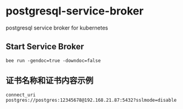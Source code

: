 # postgresql-service-broker
postgresql service broker for kubernetes


## Start Service Broker
```
bee run -gendoc=true -downdoc=false
```

## 证书名称和证书内容示例
```
connect_uri
postgres://postgres:12345678@192.168.21.87:5432?sslmode=disable
```